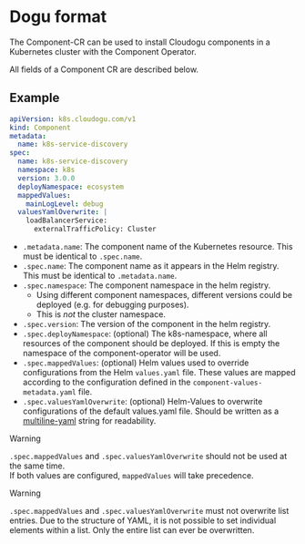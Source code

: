 # Dogu format

The Component-CR can be used to install Cloudogu components in a Kubernetes cluster with the Component Operator.

All fields of a Component CR are described below.

## Example

```yaml
apiVersion: k8s.cloudogu.com/v1
kind: Component
metadata:
  name: k8s-service-discovery
spec:
  name: k8s-service-discovery
  namespace: k8s
  version: 3.0.0
  deployNamespace: ecosystem
  mappedValues:
    mainLogLevel: debug
  valuesYamlOverwrite: |
    loadBalancerService:
      externalTrafficPolicy: Cluster
```

- `.metadata.name`: The component name of the Kubernetes resource. This must be identical to `.spec.name`.
- `.spec.name`: The component name as it appears in the Helm registry. This must be identical to `.metadata.name`.
- `.spec.namespace`: The component namespace in the helm registry.
    - Using different component namespaces, different versions could be deployed (e.g. for debugging purposes).
    - This is _not_ the cluster namespace.
- `.spec.version`: The version of the component in the helm registry.
- `.spec.deployNamespace`: (optional) The k8s-namespace, where all resources of the component should be deployed. If this is empty the namespace of the component-operator will be used.
- `.spec.mappedValues`: (optional) Helm values used to override configurations from the Helm `values.yaml` file. These values are mapped according to the configuration defined in the `component-values-metadata.yaml` file.
- `.spec.valuesYamlOverwrite`: (optional) Helm-Values to overwrite configurations of the default values.yaml file. Should be written as a [multiline-yaml](https://yaml-multiline.info/) string for readability.

> [!WARNING]
> `.spec.mappedValues` and `.spec.valuesYamlOverwrite` should not be used at the same time.  
> If both values are configured, `mappedValues` will take precedence.

> [!WARNING]
> `.spec.mappedValues` and `.spec.valuesYamlOverwrite` must not overwrite list entries.
> Due to the structure of YAML, it is not possible to set individual elements within a list.
> Only the entire list can ever be overwritten.
